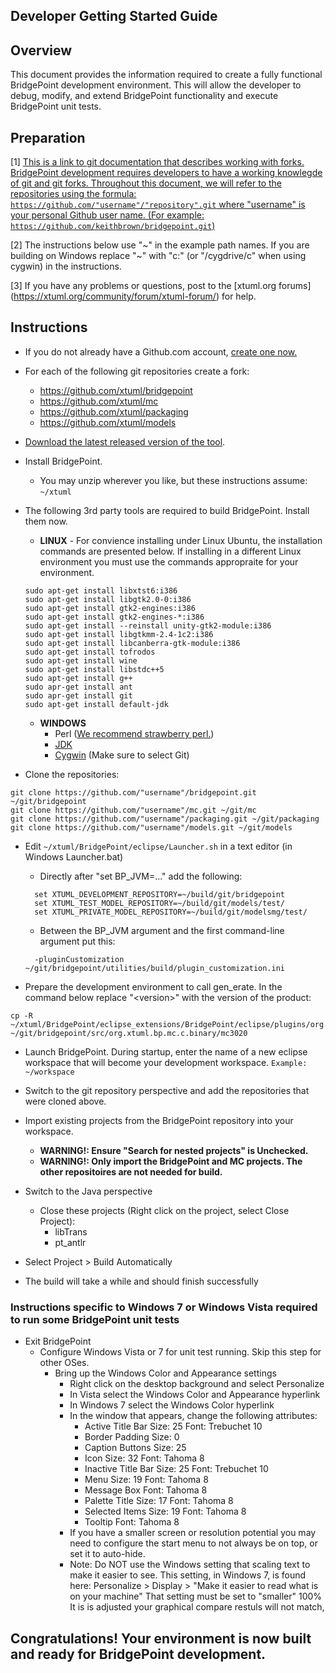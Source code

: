 Developer Getting Started Guide
-------------------------------

Overview
--------
This document provides the information required to create a fully functional BridgePoint development environment.  This will allow the developer to debug, modify, and extend BridgePoint functionality and execute BridgePoint unit tests.

Preparation 
-----------
[1] [This is a link to git documentation that describes working with forks. BridgePoint development requires developers to have a working knowlegde of git and git forks. Throughout this document, we will refer to the repositories using the formula: ```https://github.com/"username"/"repository".git``` where "username" is your personal Github user name. (For example: ```https://github.com/keithbrown/bridgepoint.git```)](https://help.github.com/articles/fork-a-repo/ "fork-a-repo")

[2] The instructions below use "~" in the example path names.  If you are building on Windows replace "~" with "c:" (or "/cygdrive/c" when using cygwin) in the instructions.

[3] If you have any problems or questions, post to the [xtuml.org forums] (https://xtuml.org/community/forum/xtuml-forum/) for help.


Instructions
------------

  - If you do not already have a Github.com account, [create one now.](https://github.com/join)

  - For each of the following git repositories create a fork:
    - https://github.com/xtuml/bridgepoint
    - https://github.com/xtuml/mc
    - https://github.com/xtuml/packaging
    - https://github.com/xtuml/models
    
  - [Download the latest released version of the tool](http://xtuml.org/download/ "xtuml.org/download").
  
  - Install BridgePoint.  
    - You may unzip wherever you like, but these instructions assume:  ```~/xtuml```

  - The following 3rd party tools are required to build BridgePoint.  Install them now.    
    - __LINUX__ - For convience installing
    under Linux Ubuntu, the installation commands are presented below.  If installing in a 
    different Linux environment you must use the commands appropraite for your environment.
    ```
    sudo apt-get install libxtst6:i386  
    sudo apt-get install libgtk2.0-0:i386  
    sudo apt-get install gtk2-engines:i386  
    sudo apt-get install gtk2-engines-*:i386  
    sudo apt-get install --reinstall unity-gtk2-module:i386  
    sudo apt-get install libgtkmm-2.4-1c2:i386  
    sudo apt-get install libcanberra-gtk-module:i386  
    sudo apt-get install tofrodos   
    sudo apt-get install wine  
    sudo apt-get install libstdc++5  
    sudo apt-get install g++  
    sudo apr-get install ant  
    sudo apr-get install git  
    sudo apt-get install default-jdk  
    ```
    - __WINDOWS__
      - Perl ([We recommend strawberry perl.](http://strawberryperl.com/ "strawberry perl"))
      - [JDK](http://www.oracle.com/technetwork/java/javase/downloads/index.html "Oracle JDK")
      - [Cygwin](http://cygwin.com/install.html "Cygwin Install") (Make sure to select Git)

  - Clone the repositories:
  ```
  git clone https://github.com/"username"/bridgepoint.git ~/git/bridgepoint
  git clone https://github.com/"username"/mc.git ~/git/mc
  git clone https://github.com/"username"/packaging.git ~/git/packaging
  git clone https://github.com/"username"/models.git ~/git/models
  ```
    
  - Edit ```~/xtuml/BridgePoint/eclipse/Launcher.sh``` in a text editor (in Windows Launcher.bat)
    - Directly after "set BP_JVM=..." add the following:
    ```      
      set XTUML_DEVELOPMENT_REPOSITORY=~/build/git/bridgepoint
      set XTUML_TEST_MODEL_REPOSITORY=~/build/git/models/test/
      set XTUML_PRIVATE_MODEL_REPOSITORY=~/build/git/modelsmg/test/
    ```
    - Between the BP_JVM argument and the first command-line argument put this:
    ```
      -pluginCustomization ~/git/bridgepoint/utilities/build/plugin_customization.ini
    ```

  - Prepare the development environment to call gen_erate. In the command below replace "\<version\>" with the version of the product:
  ```
  cp -R ~/xtuml/BridgePoint/eclipse_extensions/BridgePoint/eclipse/plugins/org.xtuml.bp.mc.c.binary_<version>/mc3020/* ~/git/bridgepoint/src/org.xtuml.bp.mc.c.binary/mc3020
  ```

  - Launch BridgePoint.  During startup, enter the name of a new eclipse workspace that will become your development workspace. ```Example:  ~/workspace```

  - Switch to the git repository perspective and add the repositories that were cloned above.
  
  - Import existing projects from the BridgePoint repository into your workspace.
    - __WARNING!: Ensure "Search for nested projects" is Unchecked.__
    - __WARNING!: Only import the BridgePoint and MC projects. The other repositoires are not needed for build.__

  - Switch to the Java perspective
    - Close these projects (Right click on the project, select Close Project):
      - libTrans
      - pt_antlr

  - Select Project > Build Automatically

  - The build will take a while and should finish successfully

### Instructions specific to Windows 7 or Windows Vista required to run some BridgePoint unit tests
  - Exit BridgePoint
    - Configure Windows Vista or 7 for unit test running.   Skip this step for other OSes.
      - Bring up the Windows Color and Appearance settings
        - Right click on the desktop background and select Personalize
        - In Vista select the Windows Color and Appearance hyperlink
        - In Windows 7 select the Windows Color hyperlink
        - In the window that appears, change the following attributes:
          - Active Title Bar    Size: 25 Font: Trebuchet 10
          - Border Padding      Size: 0
          - Caption Buttons     Size: 25
          - Icon                Size: 32 Font: Tahoma 8
          - Inactive Title Bar  Size: 25 Font: Trebuchet 10
          - Menu                Size: 19 Font: Tahoma 8
          - Message Box                  Font: Tahoma 8
          - Palette Title       Size: 17 Font: Tahoma 8
          - Selected Items      Size: 19 Font: Tahoma 8
          - Tooltip                      Font: Tahoma 8
        - If you have a smaller screen or resolution potential you may need to
          configure the start menu to not always be on top, or set it to auto-hide.
        - Note: Do NOT use the Windows setting that scaling text to make it easier to see. 
              This setting, in Windows 7, is found here:
              Personalize > Display > "Make it easier to read what is on your machine"
              That setting must be set to "smaller" 100%
              It is is adjusted your graphical compare restuls will not match,

## Congratulations!  Your environment is now built and ready for BridgePoint development.

